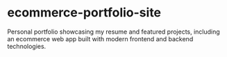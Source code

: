 # ecommerce-portfolio-site
Personal portfolio showcasing my resume and featured projects, including an ecommerce web app built with modern frontend and backend technologies.
